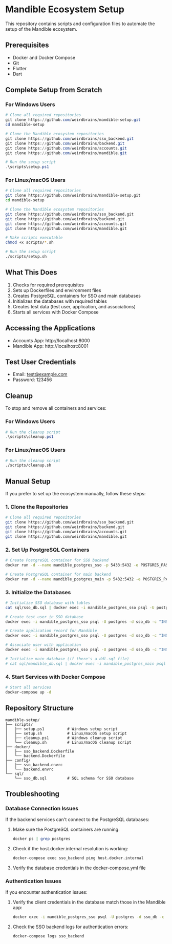 # Mandible Ecosystem Setup

This repository contains scripts and configuration files to automate the setup of the Mandible ecosystem.

## Prerequisites

- Docker and Docker Compose
- Git
- Flutter
- Dart

## Complete Setup from Scratch

### For Windows Users

```powershell
# Clone all required repositories
git clone https://github.com/weirdbrains/mandible-setup.git
cd mandible-setup

# Clone the Mandible ecosystem repositories
git clone https://github.com/weirdbrains/sso_backend.git
git clone https://github.com/weirdbrains/backend.git
git clone https://github.com/weirdbrains/accounts.git
git clone https://github.com/weirdbrains/mandible.git

# Run the setup script
.\scripts\setup.ps1
```

### For Linux/macOS Users

```bash
# Clone all required repositories
git clone https://github.com/weirdbrains/mandible-setup.git
cd mandible-setup

# Clone the Mandible ecosystem repositories
git clone https://github.com/weirdbrains/sso_backend.git
git clone https://github.com/weirdbrains/backend.git
git clone https://github.com/weirdbrains/accounts.git
git clone https://github.com/weirdbrains/mandible.git

# Make scripts executable
chmod +x scripts/*.sh

# Run the setup script
./scripts/setup.sh
```

## What This Does

1. Checks for required prerequisites
2. Sets up Dockerfiles and environment files
3. Creates PostgreSQL containers for SSO and main databases
4. Initializes the databases with required tables
5. Creates test data (test user, application, and associations)
6. Starts all services with Docker Compose

## Accessing the Applications

- Accounts App: http://localhost:8000
- Mandible App: http://localhost:8001

## Test User Credentials

- Email: test@example.com
- Password: 123456

## Cleanup

To stop and remove all containers and services:

### For Windows Users

```powershell
# Run the cleanup script
.\scripts\cleanup.ps1
```

### For Linux/macOS Users

```bash
# Run the cleanup script
./scripts/cleanup.sh
```

## Manual Setup

If you prefer to set up the ecosystem manually, follow these steps:

### 1. Clone the Repositories

```bash
# Clone all required repositories
git clone https://github.com/weirdbrains/sso_backend.git
git clone https://github.com/weirdbrains/backend.git
git clone https://github.com/weirdbrains/accounts.git
git clone https://github.com/weirdbrains/mandible.git
```

### 2. Set Up PostgreSQL Containers

```bash
# Create PostgreSQL container for SSO backend
docker run -d --name mandible_postgres_sso -p 5433:5432 -e POSTGRES_PASSWORD=postgres -e POSTGRES_DB=sso_db postgres:13

# Create PostgreSQL container for main backend
docker run -d --name mandible_postgres_main -p 5432:5432 -e POSTGRES_PASSWORD=postgres -e POSTGRES_DB=mandible_db postgres:13
```

### 3. Initialize the Databases

```bash
# Initialize SSO database with tables
cat sql/sso_db.sql | docker exec -i mandible_postgres_sso psql -U postgres -d sso_db

# Create test user in SSO database
docker exec -i mandible_postgres_sso psql -U postgres -d sso_db -c "INSERT INTO users (id, first_name, last_name, email, pass, admin_status) VALUES ('test-user-id', 'Test', 'User', 'test@example.com', '8d969eef6ecad3c29a3a629280e686cf0c3f5d5a86aff3ca12020c923adc6c92', true);"

# Create application record for Mandible
docker exec -i mandible_postgres_sso psql -U postgres -d sso_db -c "INSERT INTO applications (id, name, description, url, redirect_url, client_id, client_secret, user_id) VALUES ('mandible-app-id', 'Mandible', 'Mandible Application', 'http://localhost:8001', 'http://localhost:8001/callback', '41efb87a-ea14-475c-a49f-45c39f74bcbd', '2459eca2-faa1-4e95-9b30-077ed7e8fcd9', 'test-user-id');"

# Associate user with application
docker exec -i mandible_postgres_sso psql -U postgres -d sso_db -c "INSERT INTO application_users (id, user_id, application_id, user_role) VALUES ('app-user-id', 'test-user-id', 'mandible-app-id', 'admin');"

# Initialize main database (if there's a ddl.sql file)
# cat sql/mandible_db.sql | docker exec -i mandible_postgres_main psql -U postgres -d mandible_db
```

### 4. Start Services with Docker Compose

```bash
# Start all services
docker-compose up -d
```

## Repository Structure

```
mandible-setup/
├── scripts/
│   ├── setup.ps1          # Windows setup script
│   ├── setup.sh           # Linux/macOS setup script
│   ├── cleanup.ps1        # Windows cleanup script
│   └── cleanup.sh         # Linux/macOS cleanup script
├── docker/
│   ├── sso_backend.Dockerfile
│   └── backend.Dockerfile
├── config/
│   ├── sso_backend.envrc
│   └── backend.envrc
└── sql/
    └── sso_db.sql         # SQL schema for SSO database
```

## Troubleshooting

### Database Connection Issues

If the backend services can't connect to the PostgreSQL databases:

1. Make sure the PostgreSQL containers are running:
   ```bash
   docker ps | grep postgres
   ```

2. Check if the host.docker.internal resolution is working:
   ```bash
   docker-compose exec sso_backend ping host.docker.internal
   ```

3. Verify the database credentials in the docker-compose.yml file

### Authentication Issues

If you encounter authentication issues:

1. Verify the client credentials in the database match those in the Mandible app:
   ```bash
   docker exec -i mandible_postgres_sso psql -U postgres -d sso_db -c "SELECT client_id, client_secret FROM applications WHERE id = 'mandible-app-id';"
   ```

2. Check the SSO backend logs for authentication errors:
   ```bash
   docker-compose logs sso_backend
   ```